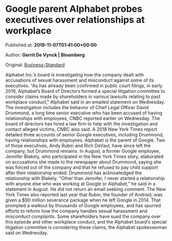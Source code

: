 
# Google parent Alphabet probes executives over relationships at workplace

Published at: **2019-11-07T01:41:00+00:00**

Author: **Gerrit De Vynck | Bloomberg**

Original: [Business-Standard](https://www.business-standard.com/article/companies/google-parent-alphabet-probes-executives-over-relationships-at-workplace-119110700154_1.html)

Alphabet Inc.’s board is investigating how the company dealt with accusations of sexual harassment and misconduct against some of its executives.
"As has already been confirmed in public court filings, in early 2019, Alphabet’s Board of Directors formed a special litigation committee to consider claims made by shareholders in various lawsuits relating to past workplace conduct," Alphabet said in an emailed statement on Wednesday.
The investigation includes the behavior of Chief Legal Officer David Drummond, a long time senior executive who has been accused of having relationships with employees, CNBC reported earlier on Wednesday. The board of directors has hired a law firm to help with the investigation and contact alleged victims, CNBC also said.
A 2018 New York Times report detailed three accounts of senior Google executives, including Drummond, having relationships with employees. Alphabet is the parent of Google. Two of those executives, Andy Rubin and Rich DeVaul, have since left the company, but Drummond remains.
In August, a former Google employee, Jennifer Blakely, who participated in the New York Times story, elaborated on accusations she made to the newspaper about Drummond, saying she was forced out of the company and that he refused to pay child support after their relationship ended.
Drummond has acknowledged the relationship with Blakely. "Other than Jennifer, I never started a relationship with anyone else who was working at Google or Alphabet," he said in a statement in August. He did not return an email seeking comment.
The New York Times also reported last year that Rubin, the founder of Android, was given a $90 million severance package when he left Google in 2014. That prompted a walkout by thousands of Google employees, and has spurred efforts to reform how the company handles sexual harassment and misconduct complaints.
Some shareholders have sued the company over this episode and other workplace conduct, and the Alphabet board’s special litigation committee is considering these claims, the Alphabet spokeswoman said on Wednesday.
